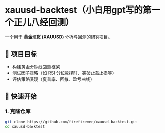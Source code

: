 # xauusd-backtest（小白用gpt写的第一个正儿八经回测）

一个用于 **黄金现货 (XAUUSD)** 分析与回测的研究项目。

## 📌 项目目标
- 构建黄金分钟线回测框架  
- 测试因子策略（如 RSI 分位数择时、突破止盈止损等）  
- 评估策略表现（夏普率、回撤、盈亏曲线）  

## 🚀 快速开始

### 1. 克隆仓库
```bash
git clone https://github.com/firefiremen/xauusd-backtest.git
cd xauusd-backtest

